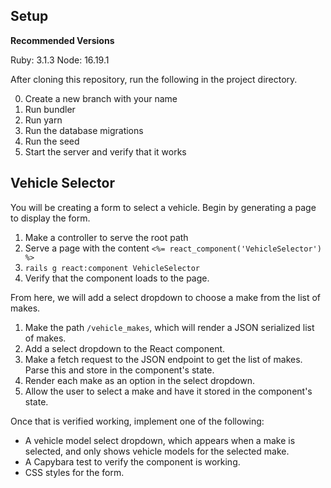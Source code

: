 ## Setup

**Recommended Versions**

Ruby: 3.1.3
Node: 16.19.1

After cloning this repository, run the following in the project directory.

0. Create a new branch with your name
1. Run bundler
2. Run yarn
3. Run the database migrations
4. Run the seed
5. Start the server and verify that it works

## Vehicle Selector

You will be creating a form to select a vehicle. Begin by generating a page to display the form.

1. Make a controller to serve the root path
2. Serve a page with the content `<%= react_component('VehicleSelector') %>`
3. `rails g react:component VehicleSelector`
4. Verify that the component loads to the page.

From here, we will add a select dropdown to choose a make from the list of makes.

1. Make the path `/vehicle_makes`, which will render a JSON serialized list of makes.
2. Add a select dropdown to the React component.
3. Make a fetch request to the JSON endpoint to get the list of makes. Parse this and store in the component's state.
4. Render each make as an option in the select dropdown.
5. Allow the user to select a make and have it stored in the component's state.

Once that is verified working, implement one of the following:

- A vehicle model select dropdown, which appears when a make is selected, and only shows vehicle models for the selected make.
- A Capybara test to verify the component is working.
- CSS styles for the form.
